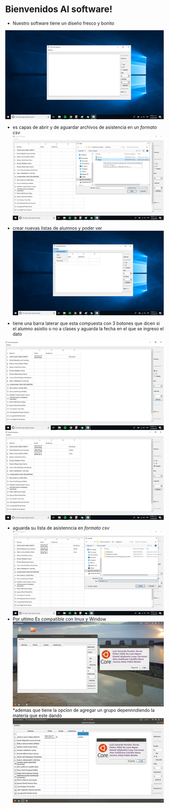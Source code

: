 # Bienvenidos Al software!
* Nuestro software tiene un diseño fresco y bonito  

!["Asistente de asistencias escolar"](img1.png)

* es capas de abrir y de aguardar archivos de asistencia en un _formato csv_
!["Asistente de asistencias escolar"](img.png)
* crear nuevas listas de alumnos y poder ver 
!["Asistente de asistencias escolar"](img2.png)

* tiene una barra laterar que esta compuesta con 3 botones que dicen si el alumno asistio o no a clases y aguarda la fecha en el que se ingreso el dato

!["Asistente de asistencias escolar"](img3.png)
!["Asistente de asistencias escolar"](img4.png)

* aguarda su lista de asistenncia en _formato csv_
!["Asistente de asistencias escolar"](img5.png)
* Por ultimo Es compatible con linux y Window
!["Asistente de asistencias escolar"](Img6.png)
*ademas que tiene la opcion de agregar un grupo depennndiendo la materia que este dando
!["Asistente de asistencias escolar"](Img7.png)
